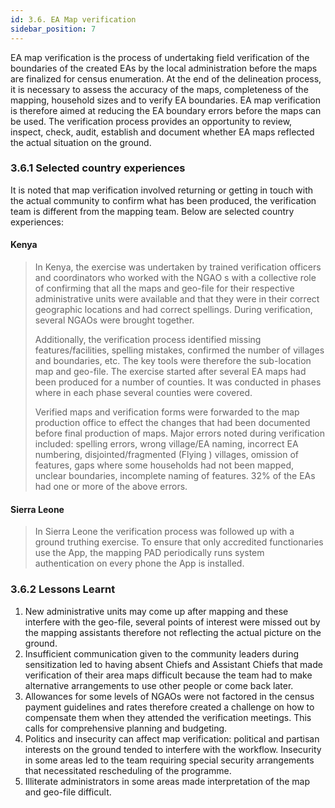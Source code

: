 ```yaml
---
id: 3.6. EA Map verification
sidebar_position: 7
---
```


EA map verification is the process of undertaking field verification of the boundaries of the created EAs by the local administration before the maps are finalized for census enumeration. At the end of the delineation process, it is necessary to assess the accuracy of the maps, completeness of the mapping, household sizes and to verify EA boundaries. EA map verification is therefore aimed at reducing the EA boundary errors before the maps can be used. The verification process provides an opportunity to review, inspect, check, audit, establish and document whether EA maps reflected the actual situation on the ground.

### 3.6.1 Selected country experiences

It is noted that map verification involved returning or getting in touch with the actual community to confirm what has been produced, the verification team is different from the mapping team. Below are selected country experiences:

#### Kenya
>
> In Kenya, the exercise was undertaken by trained verification officers and coordinators who worked with the NGAO s with a collective role of confirming that all the maps and geo-file for their respective administrative units were available and that they were in their correct geographic locations and had correct spellings. During verification, several NGAOs were brought together.
>
>Additionally, the verification process identified missing features/facilities, spelling mistakes, confirmed the number of villages and boundaries, etc.  The key tools were therefore the sub-location map and geo-file. The exercise started after several EA maps had been produced for a number of counties. It was conducted in phases where in each phase several counties were covered.
>
>Verified maps and verification forms were forwarded to the map production office to effect the changes that had been documented before final production of maps. Major errors noted during verification included: spelling errors, wrong village/EA naming, incorrect EA numbering, disjointed/fragmented (Flying ) villages, omission of features, gaps where some households had not been mapped, unclear boundaries, incomplete naming of features. 32% of the EAs had one or more of the above errors.

#### Sierra Leone
>
> In Sierra Leone the verification process was followed up with a ground truthing exercise. To ensure that only accredited functionaries use the App, the mapping PAD periodically runs system authentication on every phone the App is installed.

### 3.6.2 Lessons Learnt

1. New administrative units may come up after mapping and these interfere with the geo-file, several points of interest were missed out by the mapping assistants therefore not reflecting the actual picture on the ground.
2. Insufficient communication given to the community leaders during sensitization led to having absent Chiefs and Assistant Chiefs that made verification of their area maps difficult because the team had to make alternative arrangements to use other people or come back later.
3. Allowances for some levels of NGAOs were not factored in the census payment guidelines and rates therefore created a challenge on how to compensate them when they attended the verification meetings. This calls for comprehensive planning and budgeting.
4. Politics and insecurity can affect map verification: political and partisan interests on the ground tended to interfere with the workflow. Insecurity in some areas led to the team requiring special security arrangements that necessitated rescheduling of the programme.
5. Illiterate administrators in some areas made interpretation of the map and geo-file difficult.
